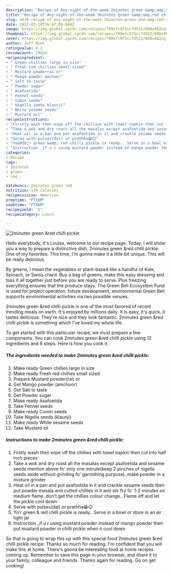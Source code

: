 ```yaml
---
description: "Recipe of Any-night-of-the-week 2minutes green &amp;amp;red chilli pickle"
title: "Recipe of Any-night-of-the-week 2minutes green &amp;amp;red chilli pickle"
slug: 3670-recipe-of-any-night-of-the-week-2minutes-green-and-amp-red-chilli-pickle
date: 2022-03-18T16:47:09.060Z
image: https://img-global.cpcdn.com/recipes/709efc975cc7d522/680x482cq70/2minutes-green-red-chilli-pickle-recipe-main-photo.jpg
thumbnail: https://img-global.cpcdn.com/recipes/709efc975cc7d522/680x482cq70/2minutes-green-red-chilli-pickle-recipe-main-photo.jpg
cover: https://img-global.cpcdn.com/recipes/709efc975cc7d522/680x482cq70/2minutes-green-red-chilli-pickle-recipe-main-photo.jpg
author: Jeff Hunt
ratingvalue: 4.2
reviewcount: 19424
recipeingredient:
- " Green chillies large in size"
- " Fresh red chillies small sized"
- " Mustard powderrai or"
- " Mango powder amchoor"
- " Salt to taste"
- " Powder sugar"
- " Asafoetida"
- " Fennel seeds"
- " Cumin seeds"
- " Nigella seeds klaunji"
- " White sesame seeds"
- " Mustard oil"
recipeinstructions:
- "Firstly wash then wipe off the chillies with towel napkin then cut into half inch pieces"
- "Take a wok and dry roast all the masalas except asafoetida and sesame seeds mention above fo&#39; only one minute(keep 2 pinches of nigella seeds aside without grinding fo&#39; garnishing purpose)..make powder in a mixture grinder"
- "Heat oil in a pan and put asafoetida in it and crackle sesame seeds then put powder masala and cutted chillies in it and stir fry fo&#39; 1-2 minutes on medium flame..don&#39;t get the chillies colour change.. Flame off and let the pickle cool down"
- "Serve with pulses(dal) or prathha😁😉"
- "Yo&#39;r green &amp; red chilli pickle is ready.. Serve in a bowl or store in an air tight jar"
- "Instruction _if u r using mustard powder instead of mango powder then put mustard powder in chilli pickle when it cool down"
categories:
- Recipe
tags:
- 2minutes
- green
- red

katakunci: 2minutes green red 
nutrition: 139 calories
recipecuisine: American
preptime: "PT18M"
cooktime: "PT46M"
recipeyield: "1"
recipecategory: Lunch

---
```



![2minutes green &amp;red chilli pickle](https://img-global.cpcdn.com/recipes/709efc975cc7d522/680x482cq70/2minutes-green-red-chilli-pickle-recipe-main-photo.jpg)

Hello everybody, it's Louise, welcome to our recipe page. Today, I will show you a way to prepare a distinctive dish, 2minutes green &amp;red chilli pickle. One of my favorites. This time, I'm gonna make it a little bit unique. This will be really delicious.

By greens, I mean the vegetables or plant-based like a handful of Kale, Spinach, or Swiss chard. Buy a bag of greens, make this easy dressing and toss it all together just before you are ready to serve. Plus freezing everything ensures that the produce stays. The Green Beli Ecosystem Fund is used for project operation, future development, environmental Green Beli supports environmental activities via two possible venues.

2minutes green &amp;red chilli pickle is one of the most favored of recent trending meals on earth. It's enjoyed by millions daily. It is easy, it's quick, it tastes delicious. They're nice and they look fantastic. 2minutes green &amp;red chilli pickle is something which I've loved my whole life.


To get started with this particular recipe, we must prepare a few components. You can cook 2minutes green &amp;red chilli pickle using 12 ingredients and 6 steps. Here is how you cook it.

<!--inarticleads1-->

##### The ingredients needed to make 2minutes green &amp;red chilli pickle:

1. Make ready  Green chillies large in size
1. Make ready  Fresh red chillies small sized
1. Prepare  Mustard powder(rai) or
1. Get  Mango powder (amchoor)
1. Get  Salt to taste
1. Get  Powder sugar
1. Make ready  Asafoetida
1. Take  Fennel seeds
1. Make ready  Cumin seeds
1. Take  Nigella seeds (klaunji)
1. Make ready  White sesame seeds
1. Take  Mustard oil




<!--inarticleads2-->

##### Instructions to make 2minutes green &amp;red chilli pickle:

1. Firstly wash then wipe off the chillies with towel napkin then cut into half inch pieces
1. Take a wok and dry roast all the masalas except asafoetida and sesame seeds mention above fo&#39; only one minute(keep 2 pinches of nigella seeds aside without grinding fo&#39; garnishing purpose)..make powder in a mixture grinder
1. Heat oil in a pan and put asafoetida in it and crackle sesame seeds then put powder masala and cutted chillies in it and stir fry fo&#39; 1-2 minutes on medium flame..don&#39;t get the chillies colour change.. Flame off and let the pickle cool down
1. Serve with pulses(dal) or prathha😁😉
1. Yo&#39;r green &amp; red chilli pickle is ready.. Serve in a bowl or store in an air tight jar
1. Instruction _if u r using mustard powder instead of mango powder then put mustard powder in chilli pickle when it cool down




So that is going to wrap this up with this special food 2minutes green &amp;red chilli pickle recipe. Thanks so much for reading. I'm confident that you will make this at home. There's gonna be interesting food at home recipes coming up. Remember to save this page in your browser, and share it to your family, colleague and friends. Thanks again for reading. Go on get cooking!
